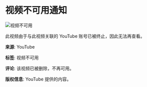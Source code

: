 # 视频不可用通知

![视频不可用](https://www.youtube.com/img/desktop/unavailable/unavailable_video.png)

此视频由于与此视频关联的 YouTube 账号已被终止，因此无法再查看。

**来源**: YouTube

**标签**: 视频不可用

**评论**: 该视频已被删除，不再可用。

**版权信息**: YouTube 提供的内容。
<!-- tcd_original_link https://www.youtube.com/watch?v=R_EeqvQDzi4 -->

